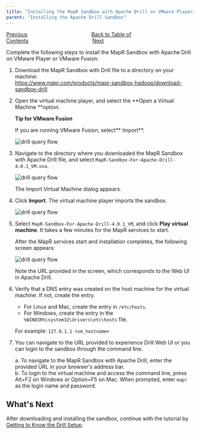 ```yaml
---
title: "Installing the MapR Sandbox with Apache Drill on VMware Player/VMware Fusion"
parent: "Installing the Apache Drill Sandbox"
---
```

[Previous](/docs/installing-the-apache-drill-sandbox)<code>&nbsp;&nbsp;&nbsp;&nbsp;&nbsp;&nbsp;&nbsp;&nbsp;&nbsp;&nbsp;&nbsp;&nbsp;&nbsp;&nbsp;&nbsp;&nbsp;&nbsp;&nbsp;&nbsp;&nbsp;&nbsp;&nbsp;&nbsp;&nbsp;</code>[Back to Table of Contents](/docs)<code>&nbsp;&nbsp;&nbsp;&nbsp;&nbsp;&nbsp;&nbsp;&nbsp;&nbsp;&nbsp;&nbsp;&nbsp;&nbsp;&nbsp;&nbsp;&nbsp;&nbsp;&nbsp;&nbsp;&nbsp;&nbsp;&nbsp;&nbsp;&nbsp;</code>[Next](/docs/installing-the-mapr-sandbox-with-apache-drill-on-virtualbox)

Complete the following steps to install the MapR Sandbox with Apache Drill on
VMware Player or VMware Fusion:

1. Download the MapR Sandbox with Drill file to a directory on your machine:  
   <https://www.mapr.com/products/mapr-sandbox-hadoop/download-sandbox-drill>
2. Open the virtual machine player, and select the **Open a Virtual Machine **option.  
  
    **Tip for VMware Fusion**  

    If you are running VMware Fusion, select** Import**.  

    ![drill query flow](/docs/img/vmWelcome.png)
3. Navigate to the directory where you downloaded the MapR Sandbox with Apache Drill file, and select `MapR-Sandbox-For-Apache-Drill-4.0.1_VM.ova`.

    ![drill query flow](/docs/img/vmShare.png)

    The Import Virtual Machine dialog appears.
4. Click **Import**. The virtual machine player imports the sandbox.

    ![drill query flow](/docs/img/vmLibrary.png)
5. Select `MapR-Sandbox-For-Apache-Drill-4.0.1_VM`, and click **Play virtual machine**. It takes a few minutes for the MapR services to start.  

     After the MapR services start and installation completes, the following screen
appears:

     ![drill query flow](/docs/img/loginSandBox.png)

     Note the URL provided in the screen, which corresponds to the Web UI in Apache
Drill.
6. Verify that a DNS entry was created on the host machine for the virtual machine. If not, create the entry.
    * For Linux and Mac, create the entry in `/etc/hosts`.  
    * For Windows, create the entry in the `%WINDIR%\system32\drivers\etc\hosts` file.    
     
    For example: `127.0.1.1 <vm_hostname>`

7. You can navigate to the URL provided to experience Drill Web UI or you can login to the sandbox through the command line.  

    a. To navigate to the MapR Sandbox with Apache Drill, enter the provided URL in your browser's address bar.  
    b. To login to the virtual machine and access the command line, press Alt+F2 on Windows or Option+F5 on Mac. When prompted, enter `mapr` as the login name and password.

## What's Next

After downloading and installing the sandbox, continue with the tutorial by
[Getting to Know the Drill
Setup](/docs/getting-to-know-the-drill-sandbox).
